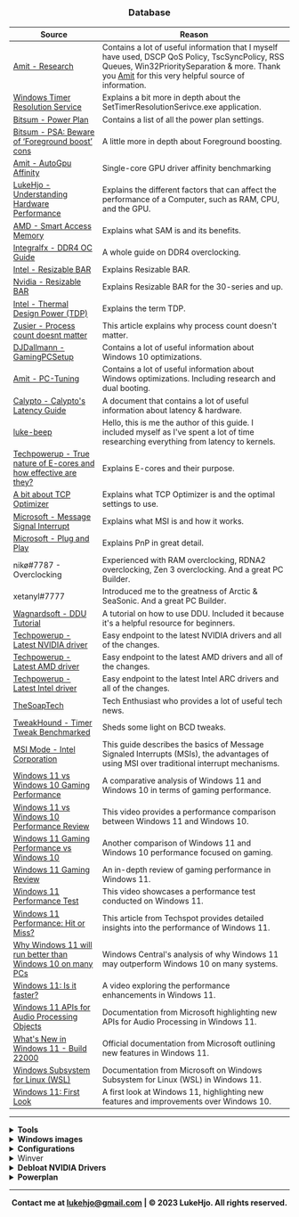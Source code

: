### <div align="center">Database</div>

| Source  | Reason |
| ------------- | ------------- |
| [Amit - Research](https://github.com/amitxv/PC-Tuning/blob/main/docs/research.md)  | Contains a lot of useful information that I myself have used, DSCP QoS Policy, TscSyncPolicy, RSS Queues, Win32PrioritySeparation & more. Thank you [Amit](https://github.com/amitxv) for this very helpful source of information. |
| [Windows Timer Resolution Service](https://forums.guru3d.com/threads/windows-timer-resolution-tool-in-form-of-system-service.376458/)  | Explains a bit more in depth about the SetTimerResolutionSerivce.exe application. |
| [Bitsum - Power Plan](https://bitsum.com/known-windows-power-guids/)  | Contains a list of all the power plan settings. |
| [Bitsum - PSA: Beware of ‘Foreground boost’ cons](https://bitsum.com/tips-and-tweaks/psa-beware-of-foreground-boost-cons/)  | A little more in depth about Foreground boosting. |
| [Amit - AutoGpu Affinity](https://github.com/amitxv/AutoGpuAffinity)  | Single-core GPU driver affinity benchmarking |
| [LukeHjo - Understanding Hardware Performance](https://dev.lukehjo.tech/part-1-understanding-hardware-performance) | Explains the different factors that can affect the performance of a Computer, such as RAM, CPU, and the GPU. |
| [AMD - Smart Access Memory](https://www.amd.com/en/technologies/smart-access-memory) | Explains what SAM is and its benefits. |
| [Integralfx - DDR4 OC Guide](https://github.com/integralfx/MemTestHelper/blob/oc-guide/DDR4%20OC%20Guide.md) | A whole guide on DDR4 overclocking. |
| [Intel - Resizable BAR](https://www.intel.com/content/www/us/en/support/articles/000090831/graphics.html) | Explains Resizable BAR. |
| [Nvidia - Resizable BAR](https://www.nvidia.com/en-us/geforce/news/geforce-rtx-30-series-resizable-bar-support/) | Explains Resizable BAR for the 30-series and up. |
| [Intel - Thermal Design Power (TDP)](https://www.intel.com/content/www/us/en/support/articles/000055611/processors.html) | Explains the term TDP. |
| [Zusier - Process count doesnt matter](https://zusier.xyz/blog/posts/process-count-doesnt-matter/) | This article explains why process count doesn't matter. |
| [DJDallmann - GamingPCSetup](https://github.com/djdallmann/GamingPCSetup) | Contains a lot of useful information about Windows 10 optimizations. |
| [Amit - PC-Tuning](https://github.com/amitxv/PC-Tuning/tree/main) | Contains a lot of useful information about Windows optimizations. Including research and dual booting. |
| [Calypto - Calypto's Latency Guide](https://docs.google.com/document/d/1c2-lUJq74wuYK1WrA_bIvgb89dUN0sj8-hO3vqmrau4/edit) | A document that contains a lot of useful information about latency & hardware. |
| [luke-beep](https://github.com/luke-beep) | Hello, this is me the author of this guide. I included myself as I've spent a lot of time researching everything from latency to kernels. |
| [Techpowerup - True nature of E-cores and how effective are they?](https://www.techpowerup.com/forums/threads/true-nature-of-e-cores-and-how-effective-are-they.298321/) | Explains E-cores and their purpose. |
| [A bit about TCP Optimizer](https://www.speedguide.net/faq/35-what-are-the-best-tcp-optimizer-settings-for-474) | Explains what TCP Optimizer is and the optimal settings to use. |
| [Microsoft - Message Signal Interrupt](https://learn.microsoft.com/en-us/windows-hardware/drivers/kernel/introduction-to-message-signaled-interrupts) | Explains what MSI is and how it works. |
| [Microsoft - Plug and Play](https://learn.microsoft.com/en-us/windows-hardware/drivers/kernel/introduction-to-plug-and-play) | Explains PnP in great detail. |
| nikø#7787 - Overclocking | Experienced with RAM overclocking, RDNA2 overclocking, Zen 3 overclocking. And a great PC Builder. |
| xetanyl#7777 | Introduced me to the greatness of Arctic & SeaSonic. And a great PC Builder. |
| [Wagnardsoft - DDU Tutorial](https://www.wagnardsoft.com/content/DDU-Guide-Tutorial) | A tutorial on how to use DDU. Included it because it's a helpful resource for beginners. |
|[Techpowerup - Latest NVIDIA driver](https://www.techpowerup.com/download/nvidia-geforce-graphics-drivers/#history)| Easy endpoint to the latest NVIDIA drivers and all of the changes. |
|[Techpowerup - Latest AMD driver](https://www.techpowerup.com/download/amd-radeon-graphics-drivers/)| Easy endpoint to the latest AMD drivers and all of the changes. |
|[Techpowerup - Latest Intel driver](https://www.techpowerup.com/download/intel-arc-graphics-drivers/)| Easy endpoint to the latest Intel ARC drivers and all of the changes. |
| [TheSoapTech](https://www.tiktok.com/@thesoaptech) | Tech Enthusiast who provides a lot of useful tech news. |
| [TweakHound - Timer Tweak Benchmarked](https://www.tweakhound.com/2014/01/30/timer-tweaks-benchmarked/) | Sheds some light on BCD tweaks. |
| [MSI Mode - Intel Corporation](https://www.kernel.org/doc/html/latest/PCI/msi-howto.html) | This guide describes the basics of Message Signaled Interrupts (MSIs), the advantages of using MSI over traditional interrupt mechanisms. |
| [Windows 11 vs Windows 10 Gaming Performance](https://www.youtube.com/watch?v=L9J9I1pCBtw) | A comparative analysis of Windows 11 and Windows 10 in terms of gaming performance. |
| [Windows 11 vs Windows 10 Performance Review](https://www.youtube.com/watch?v=XBFTSej-yIs) | This video provides a performance comparison between Windows 11 and Windows 10. |
| [Windows 11 Gaming Performance vs Windows 10](https://www.youtube.com/watch?v=av7D5YPpbow) | Another comparison of Windows 11 and Windows 10 performance focused on gaming. |
| [Windows 11 Gaming Review](https://www.youtube.com/watch?v=5DnCPRaABnc) | An in-depth review of gaming performance in Windows 11. |
| [Windows 11 Performance Test](https://www.youtube.com/watch?v=oWNHU3JuqeU) | This video showcases a performance test conducted on Windows 11. |
| [Windows 11 Performance: Hit or Miss?](https://www.techspot.com/article/2349-windows-11-performance/) | This article from Techspot provides detailed insights into the performance of Windows 11. |
| [Why Windows 11 will run better than Windows 10 on many PCs](https://www.windowscentral.com/why-windows-11-will-run-better-windows-10-many-pcs) | Windows Central's analysis of why Windows 11 may outperform Windows 10 on many systems. |
| [Windows 11: Is it faster?](https://www.youtube.com/watch?v=YtML5uOGdXY) | A video exploring the performance enhancements in Windows 11. |
| [Windows 11 APIs for Audio Processing Objects](https://learn.microsoft.com/en-us/windows-hardware/drivers/audio/windows-11-apis-for-audio-processing-objects) | Documentation from Microsoft highlighting new APIs for Audio Processing in Windows 11. |
| [What's New in Windows 11 - Build 22000](https://learn.microsoft.com/en-us/windows/apps/whats-new/windows-11-build-22000) | Official documentation from Microsoft outlining new features in Windows 11. |
| [Windows Subsystem for Linux (WSL)](https://learn.microsoft.com/en-us/windows/wsl/) | Documentation from Microsoft on Windows Subsystem for Linux (WSL) in Windows 11. |
| [Windows 11: First Look](https://www.youtube.com/watch?v=kC3eWRPzeWw) | A first look at Windows 11, highlighting new features and improvements over Windows 10. |

---

<details>

**<summary>Tools</summary>**

- Chocolatey is a package manager for windows. It allows you to install programs from the command line. **[https://chocolatey.org/install](https://chocolatey.org/install)**.

- Scoop is a package manager for windows. It allows you to install programs from the command line. **[https://scoop.sh/](https://scoop.sh/)**.

</details>

<details>

**<summary>Windows images</summary>**

- **[Windows 10 image](https://www.microsoft.com/en-us/software-download/windows10ISO)**

- **[Windows 11 image](https://www.microsoft.com/en-us/software-download/windows11)**

</details>

<details>

**<summary>Configurations</summary>**

- An NVIDIA Config. **[https://drive.google.com/drive/folders/1QQU0wbxucc6602ighxTK0iZMbZmQWGP0?usp=drive_link](https://drive.google.com/drive/folders/1QQU0wbxucc6602ighxTK0iZMbZmQWGP0?usp=drive_link)**. 

- A config for Modern Warfare 2 & Warzone 2. **[https://drive.google.com/drive/folders/1n-g10GF6DOOOBxRMTeDA31wT2pQIMozF?usp=share_link](https://drive.google.com/drive/folders/1n-g10GF6DOOOBxRMTeDA31wT2pQIMozF?usp=share_link)**. 

- A config for Apex Legends. **[https://drive.google.com/drive/u/2/folders/1KvuaFTN4XeMtVdv1FwknZhE9L0Ac1aNz](https://drive.google.com/drive/u/2/folders/1KvuaFTN4XeMtVdv1FwknZhE9L0Ac1aNz)**.

- A config for Destiny 2 **[https://drive.google.com/drive/folders/1luSpEJRd5lpyaVkgxMroVl4p4-jOO2zZ?usp=share_link](https://drive.google.com/drive/folders/1luSpEJRd5lpyaVkgxMroVl4p4-jOO2zZ?usp=share_link)**.

- A config for The Last Of Us Part 1 **[https://drive.google.com/drive/folders/1_MCWZXv9EOfIi6f_f4qJ_qFi52Sj9wcN?usp=share_link](https://drive.google.com/drive/folders/1_MCWZXv9EOfIi6f_f4qJ_qFi52Sj9wcN?usp=share_link)**.

- A config for Battlefield 2042 **[https://drive.google.com/drive/folders/1sBJ3xZnZRAbON-auM0TaWSIIVrFgdwuy?usp=share_link](https://drive.google.com/drive/folders/1sBJ3xZnZRAbON-auM0TaWSIIVrFgdwuy?usp=share_link)**.

- A config for Elden Ring **[https://drive.google.com/drive/folders/1uNCmr3_UttUiv9mSlMig47kJy5k_55KK?usp=share_link](https://drive.google.com/drive/folders/1uNCmr3_UttUiv9mSlMig47kJy5k_55KK?usp=share_link)**.

- A config for Apex Legends (DX11 & DX12) **[https://drive.google.com/drive/u/2/folders/1KvuaFTN4XeMtVdv1FwknZhE9L0Ac1aNz](https://drive.google.com/drive/u/2/folders/1KvuaFTN4XeMtVdv1FwknZhE9L0Ac1aNz)**.

- A config for Halo Infinite **[https://drive.google.com/drive/folders/1KxkTIaptRysTj3cSkKDf5OAh1v58fxe3?usp=share_link](https://drive.google.com/drive/folders/1KxkTIaptRysTj3cSkKDf5OAh1v58fxe3?usp=share_link)**.

- A config for Shatterline **[https://drive.google.com/drive/folders/1dK9_n8d23-LqYlOUMG5sXbDNNdvcdAWB?usp=share_link](https://drive.google.com/drive/folders/1dK9_n8d23-LqYlOUMG5sXbDNNdvcdAWB?usp=share_link)**.

- A config for Valorant **[https://drive.google.com/drive/folders/11EkV5vZnaA4JArvVrD6PnyVcYA5OkUhX?usp=share_link](https://drive.google.com/drive/folders/11EkV5vZnaA4JArvVrD6PnyVcYA5OkUhX?usp=share_link)**.

- A config for Fortnite **[https://drive.google.com/drive/folders/1zYUWd3FQ5fBkaEse-3uCh1JpY_afq-uD?usp=share_link](https://drive.google.com/drive/folders/1zYUWd3FQ5fBkaEse-3uCh1JpY_afq-uD?usp=share_link)**.

- A config for CS: GO **[https://drive.google.com/drive/folders/1Z1M2krDzhzyGwkJoC1kDJVvj_BtJkRS-?usp=sharing](https://drive.google.com/drive/folders/1Z1M2krDzhzyGwkJoC1kDJVvj_BtJkRS-?usp=sharing)**.

</details>

<details>

**<summary>Winver</summary>
**
WIN + R and type `winver` and press enter. This will open a window that shows you your current Windows version.

<p>
 <img src="/assets/Windows/winver.png" alt="winver" /></a>
</p>

</details>

<details>

**<summary>Debloat NVIDIA Drivers</summary>**

-  Download **[DDU](https://www.guru3d.com/files-details/display-driver-uninstaller-download.html)**.

-  Download **[NVCleanstall](https://www.techpowerup.com/nvcleanstall/)**.

-  Boot into safe mode.

- Run DDU and uninstall the drivers.

- **Reboot.**

- Run NVCleanStall and build the driver using these settings - This step is optional, the latest debloated drivers can be found here: **[LukeHjo_531.79.exe](/drivers/LukeHjo_531.79.exe)**.

<p>
	<img src="/assets/NVIDIA/nvcleanstall_guide.jpg" alt="NVCleanstall" /></a>
</p>

- Install the drivers from the package that NVcleanstall created.

- **Reboot.**

</details>

<details>

**<summary>Powerplan</summary>**

- **Powerplan** is a built in feature that allows you to control the power settings of your computer. It can be used to set the power plan to high performance, balanced, power saver or a custom one. My configuration is adapted to fit any system and most of it is taken from the already great Bitsum powerplan. My configuration file can be downloaded here: [Powerplan Configuration](https://raw.githubusercontent.com/luke-beep/guide-to-optimizing-windows/main/configurations/Powerplan_LukeHjo2611.pow). To import this profile you'd have to follow these 4 simple steps:
> 1. Open CMD with elevated privileges.
> 2. Type in `powercfg -import "C:\Users\%USERNAME%\Desktop\Powerplan_LukeHjo2611.pow"`
> 3. Press enter
> 4. Open the powerplan settings and select the imported powerplan or type in `powercfg -list` and then `powercfg -setactive <GUID>` where `<GUID>` is the GUID of the powerplan you want to use.

</details>



---

**<div align="center" id="footer"> Contact me at <lukehjo@gmail.com> | © 2023 LukeHjo. All rights reserved. <div>**
<br>
